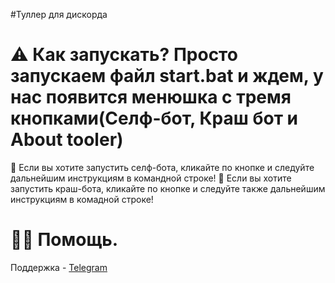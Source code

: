 #Туллер для дискорда

# ⚠️ Как запускать? Просто запускаем файл start.bat и ждем, у нас появится менюшка с тремя кнопками(Селф-бот, Краш бот и About tooler)
🌃 Если вы хотите запустить селф-бота, кликайте по кнопке и следуйте дальнейшим инструкциям в командной строке!
🌆 Если вы хотите запустить краш-бота, кликайте по кнопке и следуйте также дальнейшим инструкциям в комадной строке!

# 👨‍💻 Помощь.
Поддержка - [Telegram](https://t.me/UcKAHDEP)
